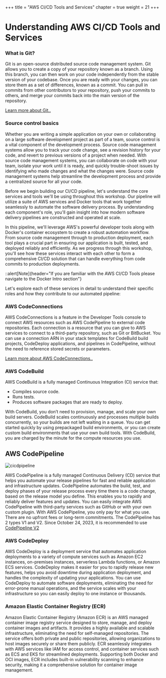 +++
title = "AWS CI/CD Tools and Services"
chapter = true
weight = 21
+++

# Understanding AWS CI/CD Tools and Services

### What is Git?
Git is an open-source distributed source code management system. Git allows you to create a copy of your repository known as a branch. Using this branch, you can then work on your code independently from the stable version of your codebase. Once you are ready with your changes, you can store them as a set of differences, known as a commit. You can pull in commits from other contributors to your repository, push your commits to others, and merge your commits back into the main version of the repository.

[Learn more about Git..](https://aws.amazon.com/devops/source-control/git/)



### Source control basics
Whether you are writing a simple application on your own or collaborating on a large software development project as part of a team, source control is a vital component of the development process. Source code management systems allow you to track your code change, see a revision history for your code, and revert to previous versions of a project when needed. With source code management systems, you can collaborate on code with your team, isolate your work until it is ready, and quickly trouble-shoot issues by identifying who made changes and what the changes were. Source code management systems help streamline the development process and provide a centralized source for all your code.


Before we begin building our CI/CD pipeline, let's understand the core services and tools we'll be using throughout this workshop. Our pipeline will utilize a suite of AWS services and Docker tools that work together seamlessly to automate the software delivery process. By understanding each component's role, you'll gain insight into how modern software delivery pipelines are constructed and operated at scale.

In this pipeline, we'll leverage AWS's powerful developer tools along with Docker's container ecosystem to create a robust automation workflow. From source code management through to production deployment, each tool plays a crucial part in ensuring our application is built, tested, and deployed reliably and efficiently. As we progress through this workshop, you'll see how these services interact with each other to form a comprehensive CI/CD solution that can handle everything from code commits to production deployments.

::alert[Note]{header="If you are familiar with the AWS CI/CD Tools please navigate to the Docker Intro section"}


Let's explore each of these services in detail to understand their specific roles and how they contribute to our automated pipeline:

### AWS CodeConnections
AWS CodeConnections is a feature in the Developer Tools console to connect AWS resources such as AWS CodePipeline to external code repositories. Each connection is a resource that you can give to AWS services to connect to a third-party repository, such as Git or BitBucket. You can use a connection ARN in your stack templates for CodeBuild build projects, CodeDeploy applications, and pipelines in CodePipeline, without the need to reference stored secrets or parameters.

[Learn more about AWS CodeConnections..](https://docs.aws.amazon.com/dtconsole/latest/userguide/welcome-connections.html#welcome-connections-what-can-I-do)


### AWS CodeBuild
AWS CodeBuild is a fully managed Continuous Integration (CI) service that:

* Compiles source code.
* Runs tests.
* Produces software packages that are ready to deploy.

With CodeBuild, you don’t need to provision, manage, and scale your own build servers. CodeBuild scales continuously and processes multiple builds concurrently, so your builds are not left waiting in a queue. You can get started quickly by using prepackaged build environments, or you can create custom build environments that use your own build tools. With CodeBuild, you are charged by the minute for the compute resources you use.

## AWS CodePipeline
![cicdpipeline](/images/cicdpipeline.png)

AWS CodePipeline is a fully managed Continuous Delivery (CD) service that helps you automate your release pipelines for fast and reliable application and infrastructure updates. CodePipeline automates the build, test, and deploy phases of your release process every time there is a code change, based on the release model you define. This enables you to rapidly and reliably deliver features and updates. You can easily integrate AWS CodePipeline with third-party services such as GitHub or with your own custom plugin. With AWS CodePipeline, you only pay for what you use. There are no upfront fees or long-term commitments. The CodePipeline has 2 types V1 and V2. Since October 24, 2023, it is recommended to use [CodePipeline V2](https://docs.aws.amazon.com/codepipeline/latest/userguide/pipeline-types.html)


### AWS CodeDeploy
AWS CodeDeploy is a deployment service that automates application deployments to a variety of compute services such as Amazon EC2 instances, on-premises instances, serverless Lambda functions, or Amazon ECS services. CodeDeploy makes it easier for you to rapidly release new features, helps you avoid downtime during application deployment, and handles the complexity of updating your applications. You can use CodeDeploy to automate software deployments, eliminating the need for error-prone manual operations, and the service scales with your infrastructure so you can easily deploy to one instance or thousands.

### Amazon Elastic Container Registry (ECR)
Amazon Elastic Container Registry (Amazon ECR) is an AWS managed container image registry service designed to store, manage, and deploy container images and artifacts. It provides a highly available and scalable infrastructure, eliminating the need for self-managed repositories. The service offers both private and public repositories, allowing organizations to host images securely or share them publicly. ECR seamlessly integrates with AWS services like IAM for access control, and container services such as ECS and EKS for streamlined deployments. Supporting both Docker and OCI images, ECR includes built-in vulnerability scanning to enhance security, making it a comprehensive solution for container image management.

